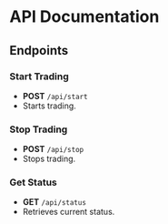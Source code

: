 # API Documentation

## Endpoints

### Start Trading
- **POST** `/api/start`
- Starts trading.

### Stop Trading
- **POST** `/api/stop`
- Stops trading.

### Get Status
- **GET** `/api/status`
- Retrieves current status.

